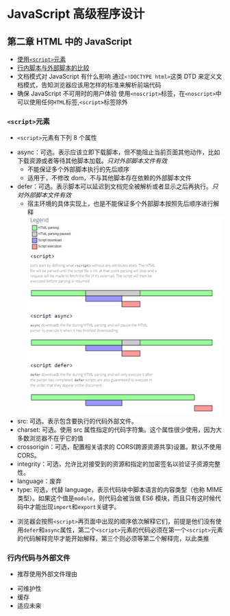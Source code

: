 # JavaScript 高级程序设计

## 第二章 HTML 中的 JavaScript

- [使用`<script>`元素](#aa)<span id="a"></span>
- [行内脚本与外部脚本的比较](#bb)<span id="b"></span>
- 文档模式对 JavaScript 有什么影响<span id="c"></span>
  通过`<!DOCTYPE html>`这类 DTD 来定义文档模式，告知浏览器应该用怎样的标准来解析前端代码
- 确保 JavaScript 不可用时的用户体验<span id="d"></span>
  使用`<noscript>`标签，在`<noscript>`中可以使用任何`HTML`标签,`<script>`标签除外

### `<script>`元素<span id="aa"></span>

- `<script>`元素有下列 8 个属性

* async：可选。表示应该立即下载脚本，但不能阻止当前页面其他动作，比如下载资源或者等待其他脚本加载。_只对外部脚本文件有效_
  - 不能保证多个外部脚本执行的先后顺序
  - 适用于，不修改 dom，不与其他脚本存在依赖的外部脚本文件
* defer：可选。表示脚本可以延迟到文档完全被解析或者显示之后再执行。_只对外部脚本文件有效_
  - 宿主环境的具体实现上，也是不能保证多个外部脚本按照先后顺序进行解释
    ![属性 async 和 defer 之间的区别](./image/async_defer.png)
* src: 可选。表示包含要执行的代码外部文件。
* charset: 可选。使用 src 属性指定的代码字符集。这个属性很少使用，因为大多数浏览器不在乎它的值
* crossorigin：可选，配置相关请求的 CORS(跨源资源共享)设置。默认不使用 CORS。
* integrity：可选，允许比对接受到的资源和指定的加密签名以验证子资源完整性。
* language：废弃
* type: 可选，代替 language，表示代码块中脚本语言的内容类型（也称 MIME 类型）。如果这个值是`module`，则代码会被当做 ES6 模块，而且只有这时候代码中才能出现`import`和`export`关键字。

- 浏览器会按照`<script>`再页面中出现的顺序依次解释它们，前提是他们没有使用`defer`和`async`属性，第二个`<script>`元素的代码必须在第一个`<script>`元素的代码解释完毕才能开始解释，第三个则必须等第二个解释完，以此类推

### 行内代码与外部文件<span id="bb"></span>

- 推荐使用外部文件理由

* 可维护性
* 缓存
* 适应未来
